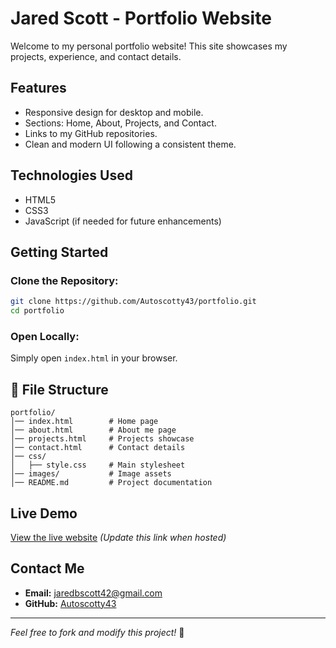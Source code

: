 # Jared Scott - Portfolio Website

Welcome to my personal portfolio website! This site showcases my projects, experience, and contact details.

## Features
- Responsive design for desktop and mobile.
- Sections: Home, About, Projects, and Contact.
- Links to my GitHub repositories.
- Clean and modern UI following a consistent theme.

## Technologies Used
- HTML5
- CSS3
- JavaScript (if needed for future enhancements)

## Getting Started
### Clone the Repository:
```bash
git clone https://github.com/Autoscotty43/portfolio.git
cd portfolio
```

### Open Locally:
Simply open `index.html` in your browser.

## 📂 File Structure
```
portfolio/
│── index.html        # Home page
│── about.html        # About me page
│── projects.html     # Projects showcase
│── contact.html      # Contact details
│── css/
│   ├── style.css     # Main stylesheet
│── images/           # Image assets
│── README.md         # Project documentation
```

## Live Demo
[View the live website](#) *(Update this link when hosted)*

## Contact Me
- **Email:** [jaredbscott42@gmail.com](mailto:jaredbscott42@gmail.com)
- **GitHub:** [Autoscotty43](https://github.com/Autoscotty43)

---
 *Feel free to fork and modify this project!* 🎉

